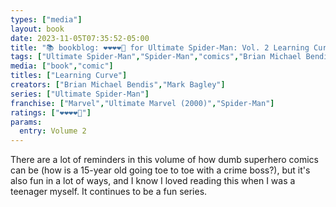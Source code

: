 ```yaml
---
types: ["media"]
layout: book
date: 2023-11-05T07:35:52-05:00
title: "📚 bookblog: ❤️❤️❤️❤️🖤 for Ultimate Spider-Man: Vol. 2 Learning Curve, by Brian Michael Bendis and Mark Bagley"
tags: ["Ultimate Spider-Man","Spider-Man","comics","Brian Michael Bendis","Mark Bagley","superheroes"]
media: ["book","comic"]
titles: ["Learning Curve"]
creators: ["Brian Michael Bendis","Mark Bagley"]
series: ["Ultimate Spider-Man"]
franchise: ["Marvel","Ultimate Marvel (2000)","Spider-Man"]
ratings: ["❤️❤️❤️❤️🖤"]
params:
  entry: Volume 2
---
```


There are a lot of reminders in this volume of how dumb superhero comics can be (how is a 15-year old going toe to toe with a crime boss?), but it's also fun in a lot of ways, and I know I loved reading this when I was a teenager myself. It continues to be a fun series.

